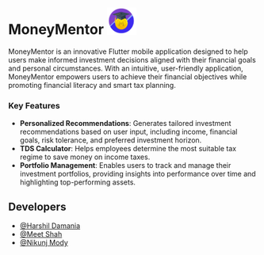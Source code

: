 
# MoneyMentor <img src="assets/images/banners/app_logo_.png" alt="" width="60" />

MoneyMentor is an innovative Flutter mobile application designed to help users make informed investment decisions aligned with their financial goals and personal circumstances. With an intuitive, user-friendly application, MoneyMentor empowers users to achieve their financial objectives while promoting financial literacy and smart tax planning.

### Key Features
- **Personalized Recommendations**: Generates tailored investment recommendations based on user input, including income, financial goals, risk tolerance, and preferred investment horizon.
- **TDS Calculator**: Helps employees determine the most suitable tax regime to save money on income taxes.
- **Portfolio Management**: Enables users to track and manage their investment portfolios, providing insights into performance over time and highlighting top-performing assets.



## Developers

- [@Harshil Damania](https://www.github.com/HarshilD05)
- [@Meet Shah](https://www/github.com/meetshah2112)
- [@Nikunj Mody]()
